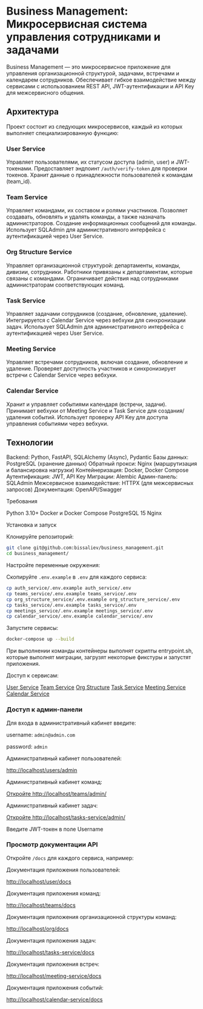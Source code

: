 # Business Management: Микросервисная система управления сотрудниками и задачами

Business Management — это микросервисное приложение для управления организационной структурой, задачами, встречами и календарем сотрудников. Обеспечивает гибкое взаимодействие между сервисами с использованием REST API, JWT-аутентификации и API Key для межсервисного общения.

## Архитектура

Проект состоит из следующих микросервисов, каждый из которых выполняет специализированную функцию:

### User Service

Управляет пользователями, их статусом доступа (admin, user) и JWT-токенами.
Предоставляет эндпоинт `/auth/verify-token` для проверки токенов.
Хранит данные о принадлежности пользователей к командам (team_id).

### Team Service

Управляет командами, их составом и ролями участников.
Позволяет создавать, обновлять и удалять команды, а также назначать администраторов.
Создание информационных сообщений для команды.
Использует SQLAdmin для административного интерфейса с аутентификацией через User Service.

### Org Structure Service

Управляет организационной структурой: департаменты, команды, дивизии, сотрудники.
Работники привязаны к департаментам, которые связаны с командами.
Ограничивает действия над сотрудниками администраторам соответствующих команд.

### Task Service

Управляет задачами сотрудников (создание, обновление, удаление).
Интегрируется с Calendar Service через вебхуки для синхронизации задач.
Использует SQLAdmin для административного интерфейса с аутентификацией через User Service.

### Meeting Service

Управляет встречами сотрудников, включая создание, обновление и удаление.
Проверяет доступность участников и синхронизирует встречи с Calendar Service через вебхуки.

### Calendar Service

Хранит и управляет событиями календаря (встречи, задачи).
Принимает вебхуки от Meeting Service и Task Service для создания/удаления событий.
Использует проверку API Key для доступа управления событиями через вебхуки.

## Технологии

Backend: Python, FastAPI, SQLAlchemy (Async), Pydantic
Базы данных: PostgreSQL (хранение данных)
Обратный прокси: Nginx (маршрутизация и балансировка нагрузки)
Контейнеризация: Docker, Docker Compose
Аутентификация: JWT, API Key
Миграции: Alembic
Админ-панель: SQLAdmin
Межсервисное взаимодействие: HTTPX (для межсервисных запросов)
Документация: OpenAPI/Swagger

Требования

Python 3.10+
Docker и Docker Compose
PostgreSQL 15
Nginx

Установка и запуск

Клонируйте репозиторий:

```bash
git clone git@github.com:bissaliev/business_management.git
cd business_management/
```

Настройте переменные окружения:

Скопируйте `.env.example` в `.env` для каждого сервиса:

```bash
cp auth_service/.env.example auth_service/.env
cp teams_service/.env.example teams_service/.env
cp org_structure_service/.env.example org_structure_service/.env
cp tasks_service/.env.example tasks_service/.env
cp meetings_service/.env.example meetings_service/.env
cp calendar_service/.env.example calendar_service/.env
```

Запустите сервисы:

```bash
docker-compose up --build
```

При выполнении команды контейнеры выполнят скрипты entrypoint.sh, которые выполнят миграции, загрузят некоторые фикстуры и запустят приложения.

Доступ к сервисам:

[User Service](http://localhost/users/)
[Team Service](http://localhost/teams/)
[Org Structure](http://localhost/org/)
[Task Service](http://localhost/tasks-service/)
[Meeting Service](http://localhost/meeting-service/)
[Calendar Service](http://localhost/calendar-service/)

### Доступ к админ-панели

Для входа в административный кабинет введите:

username: `admin@admin.com`

password: `admin`

Административный кабинет пользователей:

[http://localhost/users/admin](http://localhost/users/admin/)

Административный кабинет команд:

[Откройте http://localhost/teams/admin/](http://localhost/teams/admin/)

Административный кабинет задач:

[Откройте http://localhost/tasks-service/admin/](http://localhost/tasks-service/admin/)

Введите JWT-токен в поле Username

### Просмотр документации API

Откройте `/docs` для каждого сервиса, например:

Документация приложения пользователей:

[http://localhost/user/docs](http://localhost/users/docs)

Документация приложения команд:

[http://localhost/teams/docs](http://localhost/teams/docs)

Документация приложения организационной структуры команд:

[http://localhost/org/docs](http://localhost/org/docs)

Документация приложения задач:

[http://localhost/tasks-service/docs](http://localhost/tasks-service/docs)

Документация приложения встреч:

[http://localhost/meeting-service/docs](http://localhost/meeting-service/docs)

Документация приложения событий:

[http://localhost/calendar-service/docs](http://localhost/calendar-service/docs)
